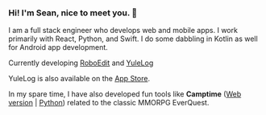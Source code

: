 ### Hi! I'm Sean, nice to meet you. 👋

I am a full stack engineer who develops web and mobile apps. I work primarily with React, Python, and Swift. I do some dabbling in Kotlin as well for Android app development.

Currently developing [RoboEdit](https://roboedit.app) and [YuleLog](https://yulelog.com)

YuleLog is also available on the [App Store](https://apps.apple.com/us/app/yulelog/id1493430055).

In my spare time, I have also developed fun tools like **Camptime** ([Web version](https://github.com/rayfarer/camptime) | [Python](https://github.com/rayfarer/eq-scripts/tree/master/camptime)) related to the classic MMORPG EverQuest.
